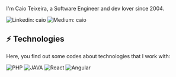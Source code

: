 
I'm Caio Teixeira, a Software Engineer and dev lover since 2004.

![Linkedin: caio](https://img.shields.io/badge/-Linkedin-blue?style=flat-square&logo=Linkedin&logoColor=white&link=https://www.linkedin.com/in/caio-teixeira-espirito-santo](https://www.linkedin.com/in/caio-teixeira-espirito-santo/)) ![Medium: caio](https://img.shields.io/badge/-Medium-black?style=flat-square&logo=Medium&logoColor=white&link=[https://www.linkedin.com/in/caio-teixeira-espirito-santo](https://medium.com/@caioteixeira_73603)](https://medium.com/@caioteixeira_73603/))

## ⚡ Technologies

Here, you find out some codes about technologies that I work with:

![PHP](https://img.shields.io/badge/-PHP-007396?style=flat-square&logo=php)
![JAVA](https://img.shields.io/badge/-JAVA-007396?style=flat-square&logo=java)
![React](https://img.shields.io/badge/-REACT-007396?style=flat-square&logo=react)
![Angular](https://img.shields.io/badge/-ANGULAR-007396?style=flat-square&logo=angular)
